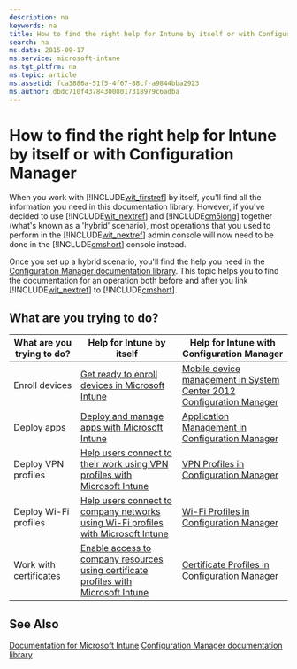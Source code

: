 ```yaml
---
description: na
keywords: na
title: How to find the right help for Intune by itself or with Configuration Manager
search: na
ms.date: 2015-09-17
ms.service: microsoft-intune
ms.tgt_pltfrm: na
ms.topic: article
ms.assetid: fca3886a-51f5-4f67-88cf-a9844bba2923
ms.author: dbdc710f437843008017318979c6adba
---
```

# How to find the right help for Intune by itself or with Configuration Manager
When you work with [!INCLUDE[wit_firstref](../Token/wit_firstref_md.md)] by itself, you'll find all the information you need in this documentation library. However, if you've decided to use [!INCLUDE[wit_nextref](../Token/wit_nextref_md.md)] and [!INCLUDE[cm5long](../Token/cm5long_md.md)] together (what's known as a 'hybrid' scenario), most operations that you used to perform in the [!INCLUDE[wit_nextref](../Token/wit_nextref_md.md)] admin console will now need to be done in the [!INCLUDE[cmshort](../Token/cmshort_md.md)] console instead.

Once you set up a hybrid scenario, you'll find the help you need in the [Configuration Manager documentation library](https://technet.microsoft.com/en-us/library/gg682041.aspx). This topic helps you to find the documentation for an operation both before and after you link [!INCLUDE[wit_nextref](../Token/wit_nextref_md.md)] to [!INCLUDE[cmshort](../Token/cmshort_md.md)].

## What are you trying to do?

|What are you trying to do?|Help for Intune by itself|Help for Intune with Configuration Manager|
|------------------------------|-----------------------------|----------------------------------------------|
|Enroll devices|[Get ready to enroll devices in Microsoft Intune](https://technet.microsoft.com/library/dn646962.aspx)|[Mobile device management in System Center 2012 Configuration Manager](https://technet.microsoft.com/library/mt243476.aspx)|
|Deploy apps|[Deploy and manage apps with Microsoft Intune](https://technet.microsoft.com/library/dn646965.aspx)|[Application Management in Configuration Manager](https://technet.microsoft.com/library/gg699373.aspx)|
|Deploy VPN profiles|[Help users connect to their work using VPN profiles with Microsoft Intune](https://technet.microsoft.com/library/dn818905.aspx)|[VPN Profiles in Configuration Manager](https://technet.microsoft.com/library/dn261217.aspx)|
|Deploy Wi-Fi profiles|[Help users connect to company networks using Wi-Fi profiles with Microsoft Intune](https://technet.microsoft.com/library/dn818903.aspx)|[Wi-Fi Profiles in Configuration Manager](https://technet.microsoft.com/library/dn261221.aspx)|
|Work with certificates|[Enable access to company resources using certificate profiles with Microsoft Intune](https://technet.microsoft.com/library/dn818904.aspx)|[Certificate Profiles in Configuration Manager](https://technet.microsoft.com/library/dn261202.aspx)|

## See Also
[Documentation for Microsoft Intune](../Topic/Documentation_for_Microsoft_Intune.md)
[Configuration Manager documentation library](https://technet.microsoft.com/en-us/library/gg682041.aspx)

